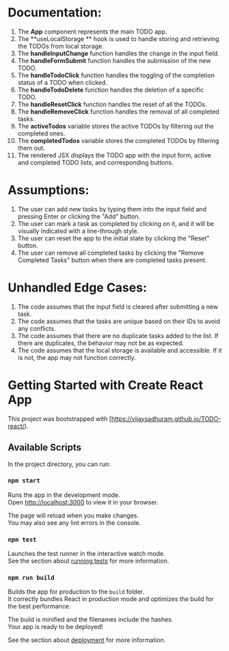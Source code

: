 
#  Documentation:
1. The **App** component represents the main TODO app.
2. The **useLocalStorage ** hook is used to handle storing and retrieving the TODOs from local storage.
3. The **handleInputChange** function handles the change in the input field.
4. The **handleFormSubmit** function handles the submission of the new TODO.
5. The **handleTodoClick** function handles the toggling of the completion status of a TODO when clicked.
6. The **handleTodoDelete** function handles the deletion of a specific TODO.
7. The **handleResetClick** function handles the reset of all the TODOs.
8. The **handleRemoveClick** function handles the removal of all completed tasks.
9. The **activeTodos** variable stores the active TODOs by filtering out the completed ones.
10. The **completedTodos** variable stores the completed TODOs by filtering them out.
11. The rendered JSX displays the TODO app with the input form, active and completed TODO lists, and corresponding buttons.

# Assumptions:

1. The user can add new tasks by typing them into the input field and pressing Enter or clicking the "Add" button.
2. The user can mark a task as completed by clicking on it, and it will be visually indicated with a line-through style.
3. The user can reset the app to the initial state by clicking the "Reset" button.
4. The user can remove all completed tasks by clicking the "Remove Completed Tasks" button when there are completed tasks present.

# Unhandled Edge Cases:

1. The code assumes that the input field is cleared after submitting a new task.
2. The code assumes that the tasks are unique based on their IDs to avoid any conflicts.
3. The code assumes that there are no duplicate tasks added to the list. If there are duplicates, the behavior may not be as expected.
4. The code assumes that the local storage is available and accessible. If it is not, the app may not function correctly.



# Getting Started with Create React App

This project was bootstrapped with [https://vijaysadhuram.github.io/TODO-react/).

## Available Scripts

In the project directory, you can run:

### `npm start`

Runs the app in the development mode.\
Open [http://localhost:3000](http://localhost:3000) to view it in your browser.

The page will reload when you make changes.\
You may also see any lint errors in the console.

### `npm test`

Launches the test runner in the interactive watch mode.\
See the section about [running tests](https://facebook.github.io/create-react-app/docs/running-tests) for more information.

### `npm run build`

Builds the app for production to the `build` folder.\
It correctly bundles React in production mode and optimizes the build for the best performance.

The build is minified and the filenames include the hashes.\
Your app is ready to be deployed!

See the section about [deployment](https://facebook.github.io/create-react-app/docs/deployment) for more information.


